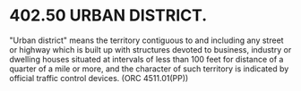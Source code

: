 402.50 URBAN DISTRICT.
======================

"Urban district" means the territory contiguous to and including any
street or highway which is built up with structures devoted to business,
industry or dwelling houses situated at intervals of less than 100 feet
for distance of a quarter of a mile or more, and the character of such
territory is indicated by official traffic control devices. (ORC
4511.01(PP))
